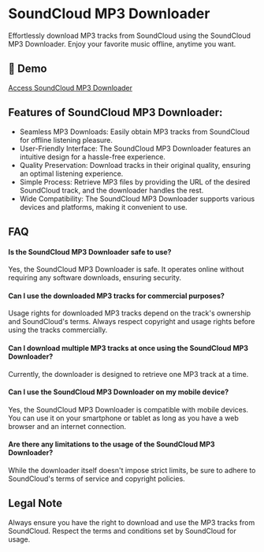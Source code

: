 # SoundCloud MP3 Downloader

Effortlessly download MP3 tracks from SoundCloud using the SoundCloud MP3 Downloader. Enjoy your favorite music offline, anytime you want.

## 🔗 Demo

[Access SoundCloud MP3 Downloader](https://imgpanda.com/soundcloud-downloader/)

## Features of SoundCloud MP3 Downloader:

- Seamless MP3 Downloads: Easily obtain MP3 tracks from SoundCloud for offline listening pleasure.
- User-Friendly Interface: The SoundCloud MP3 Downloader features an intuitive design for a hassle-free experience.
- Quality Preservation: Download tracks in their original quality, ensuring an optimal listening experience.
- Simple Process: Retrieve MP3 files by providing the URL of the desired SoundCloud track, and the downloader handles the rest.
- Wide Compatibility: The SoundCloud MP3 Downloader supports various devices and platforms, making it convenient to use.

## FAQ

#### Is the SoundCloud MP3 Downloader safe to use?

Yes, the SoundCloud MP3 Downloader is safe. It operates online without requiring any software downloads, ensuring security.

#### Can I use the downloaded MP3 tracks for commercial purposes?

Usage rights for downloaded MP3 tracks depend on the track's ownership and SoundCloud's terms. Always respect copyright and usage rights before using the tracks commercially.

#### Can I download multiple MP3 tracks at once using the SoundCloud MP3 Downloader?

Currently, the downloader is designed to retrieve one MP3 track at a time.

#### Can I use the SoundCloud MP3 Downloader on my mobile device?

Yes, the SoundCloud MP3 Downloader is compatible with mobile devices. You can use it on your smartphone or tablet as long as you have a web browser and an internet connection.

#### Are there any limitations to the usage of the SoundCloud MP3 Downloader?

While the downloader itself doesn't impose strict limits, be sure to adhere to SoundCloud's terms of service and copyright policies.

## Legal Note

Always ensure you have the right to download and use the MP3 tracks from SoundCloud. Respect the terms and conditions set by SoundCloud for usage.
